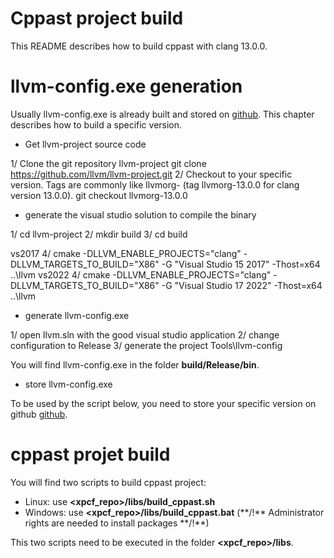 Cppast project build
=========================================
This README describes how to build cppast with clang 13.0.0. 

# llvm-config.exe generation
Usually llvm-config.exe is already built and stored on [github](https://github.com/b-com-software-basis/thirdparties-binaries).
This chapter describes how to build a specific version.

  - Get llvm-project source code

1/ Clone the git repository llvm-project 
    git clone https://github.com/llvm/llvm-project.git
2/ Checkout to your specific version. Tags are commonly like llvmorg-<version> (tag llvmorg-13.0.0 for clang version 13.0.0).
    git checkout llvmorg-13.0.0

  - generate the visual studio solution to compile the binary

1/ cd llvm-project
2/ mkdir build
3/ cd build

vs2017 4/ cmake -DLLVM_ENABLE_PROJECTS="clang" -DLLVM_TARGETS_TO_BUILD="X86" -G "Visual Studio 15 2017" -Thost=x64 ..\llvm
vs2022 4/ cmake -DLLVM_ENABLE_PROJECTS="clang" -DLLVM_TARGETS_TO_BUILD="X86" -G "Visual Studio 17 2022" -Thost=x64 ..\llvm

  - generate llvm-config.exe

1/ open llvm.sln with the good visual studio application
2/ change configuration to Release
3/ generate the project Tools\llvm-config

You will find llvm-config.exe in the folder **build/Release/bin**.

  - store llvm-config.exe

To be used by the script below, you need to store your specific version on github [github](https://github.com/b-com-software-basis/thirdparties-binaries).

# cppast projet build
You will find two scripts to build cppast project:
  * Linux: use **<xpcf_repo>/libs/build_cppast.sh**
  * Windows: use **<xpcf_repo>/libs/build_cppast.bat** (**/!\** Administrator rights are needed to install packages **/!\**)

This two scripts need to be executed in the folder **<xpcf_repo>/libs**.